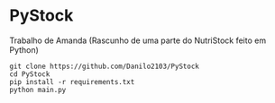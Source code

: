 # PyStock
Trabalho de Amanda (Rascunho de uma parte do NutriStock feito em Python)



```
git clone https://github.com/Danilo2103/PyStock
cd PyStock
pip install -r requirements.txt
python main.py
```
